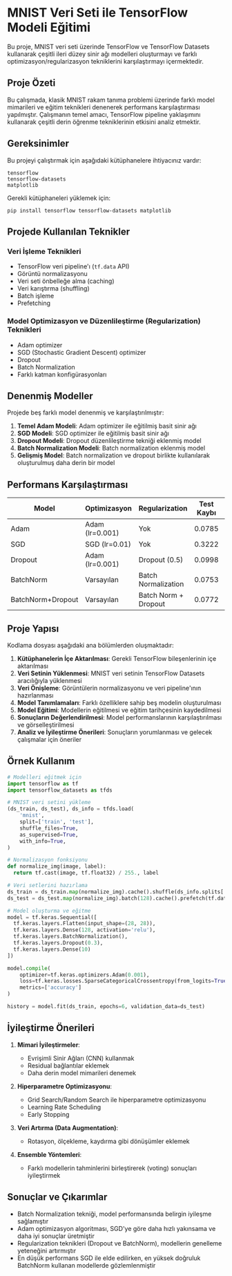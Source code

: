 # MNIST Veri Seti ile TensorFlow Modeli Eğitimi

Bu proje, MNIST veri seti üzerinde TensorFlow ve TensorFlow Datasets kullanarak çeşitli ileri düzey sinir ağı modelleri oluşturmayı ve farklı optimizasyon/regularizasyon tekniklerini karşılaştırmayı içermektedir.

## Proje Özeti

Bu çalışmada, klasik MNIST rakam tanıma problemi üzerinde farklı model mimarileri ve eğitim teknikleri denenerek performans karşılaştırması yapılmıştır. Çalışmanın temel amacı, TensorFlow pipeline yaklaşımını kullanarak çeşitli derin öğrenme tekniklerinin etkisini analiz etmektir.

## Gereksinimler

Bu projeyi çalıştırmak için aşağıdaki kütüphanelere ihtiyacınız vardır:

```
tensorflow
tensorflow-datasets
matplotlib
```

Gerekli kütüphaneleri yüklemek için:
```
pip install tensorflow tensorflow-datasets matplotlib
```

## Projede Kullanılan Teknikler

### Veri İşleme Teknikleri
- TensorFlow veri pipeline'ı (`tf.data` API)
- Görüntü normalizasyonu
- Veri seti önbelleğe alma (caching)
- Veri karıştırma (shuffling)
- Batch işleme
- Prefetching

### Model Optimizasyon ve Düzenlileştirme (Regularization) Teknikleri
- Adam optimizer
- SGD (Stochastic Gradient Descent) optimizer
- Dropout
- Batch Normalization
- Farklı katman konfigürasyonları

## Denenmiş Modeller

Projede beş farklı model denenmiş ve karşılaştırılmıştır:

1. **Temel Adam Modeli**: Adam optimizer ile eğitilmiş basit sinir ağı
2. **SGD Modeli**: SGD optimizer ile eğitilmiş basit sinir ağı
3. **Dropout Modeli**: Dropout düzenlileştirme tekniği eklenmiş model
4. **Batch Normalization Modeli**: Batch normalization eklenmiş model
5. **Gelişmiş Model**: Batch normalization ve dropout birlikte kullanılarak oluşturulmuş daha derin bir model

## Performans Karşılaştırması

| Model | Optimizasyon | Regularization | Test Kaybı | Test Doğruluğu |
|-------|--------------|----------------|------------|----------------|
| Adam | Adam (lr=0.001) | Yok | 0.0785 | 0.9764 |
| SGD | SGD (lr=0.01) | Yok | 0.3222 | 0.9100 |
| Dropout | Adam (lr=0.001) | Dropout (0.5) | 0.0998 | 0.9701 |
| BatchNorm | Varsayılan | Batch Normalization | 0.0753 | 0.9770 |
| BatchNorm+Dropout | Varsayılan | Batch Norm + Dropout | 0.0772 | 0.9768 |

## Proje Yapısı

Kodlama dosyası aşağıdaki ana bölümlerden oluşmaktadır:

1. **Kütüphanelerin İçe Aktarılması**: Gerekli TensorFlow bileşenlerinin içe aktarılması
2. **Veri Setinin Yüklenmesi**: MNIST veri setinin TensorFlow Datasets aracılığıyla yüklenmesi
3. **Veri Önişleme**: Görüntülerin normalizasyonu ve veri pipeline'ının hazırlanması
4. **Model Tanımlamaları**: Farklı özelliklere sahip beş modelin oluşturulması
5. **Model Eğitimi**: Modellerin eğitilmesi ve eğitim tarihçesinin kaydedilmesi
6. **Sonuçların Değerlendirilmesi**: Model performanslarının karşılaştırılması ve görselleştirilmesi
7. **Analiz ve İyileştirme Önerileri**: Sonuçların yorumlanması ve gelecek çalışmalar için öneriler

## Örnek Kullanım

```python
# Modelleri eğitmek için
import tensorflow as tf
import tensorflow_datasets as tfds

# MNIST veri setini yükleme
(ds_train, ds_test), ds_info = tfds.load(
    'mnist',
    split=['train', 'test'],
    shuffle_files=True,
    as_supervised=True,
    with_info=True,
)

# Normalizasyon fonksiyonu
def normalize_img(image, label):
  return tf.cast(image, tf.float32) / 255., label

# Veri setlerini hazırlama
ds_train = ds_train.map(normalize_img).cache().shuffle(ds_info.splits['train'].num_examples).batch(128).prefetch(tf.data.AUTOTUNE)
ds_test = ds_test.map(normalize_img).batch(128).cache().prefetch(tf.data.AUTOTUNE)

# Model oluşturma ve eğitme
model = tf.keras.Sequential([
  tf.keras.layers.Flatten(input_shape=(28, 28)),
  tf.keras.layers.Dense(128, activation='relu'),
  tf.keras.layers.BatchNormalization(),
  tf.keras.layers.Dropout(0.3),
  tf.keras.layers.Dense(10)
])

model.compile(
    optimizer=tf.keras.optimizers.Adam(0.001),
    loss=tf.keras.losses.SparseCategoricalCrossentropy(from_logits=True),
    metrics=['accuracy']
)

history = model.fit(ds_train, epochs=6, validation_data=ds_test)
```

## İyileştirme Önerileri

1. **Mimari İyileştirmeler**:
   - Evrişimli Sinir Ağları (CNN) kullanmak
   - Residual bağlantılar eklemek
   - Daha derin model mimarileri denemek

2. **Hiperparametre Optimizasyonu**:
   - Grid Search/Random Search ile hiperparametre optimizasyonu
   - Learning Rate Scheduling
   - Early Stopping

3. **Veri Artırma (Data Augmentation)**:
   - Rotasyon, ölçekleme, kaydırma gibi dönüşümler eklemek
   
4. **Ensemble Yöntemleri**:
   - Farklı modellerin tahminlerini birleştirerek (voting) sonuçları iyileştirmek

## Sonuçlar ve Çıkarımlar

- Batch Normalization tekniği, model performansında belirgin iyileşme sağlamıştır
- Adam optimizasyon algoritması, SGD'ye göre daha hızlı yakınsama ve daha iyi sonuçlar üretmiştir
- Regularization teknikleri (Dropout ve BatchNorm), modellerin genelleme yeteneğini artırmıştır
- En düşük performans SGD ile elde edilirken, en yüksek doğruluk BatchNorm kullanan modellerde gözlemlenmiştir
